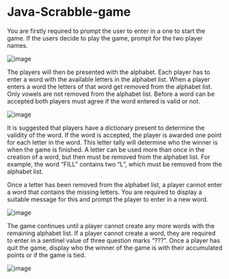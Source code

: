 # Java-Scrabble-game
You are firstly required to prompt the user to enter in a one to start the game. If the users decide
to play the game, prompt for the two player names. 

![image](https://user-images.githubusercontent.com/93540733/215362177-1d2ea7d3-1fef-4e21-9099-c197e71c0b83.png)

The players will then be presented with the alphabet. Each player has to enter a word with the
available letters in the alphabet list. When a player enters a word the letters of that word get
removed from the alphabet list. Only vowels are not removed from the alphabet list. Before a
word can be accepted both players must agree if the word entered is valid or not. 

![image](https://user-images.githubusercontent.com/93540733/215362239-9b69ae94-e0bb-4883-bfa9-3ab086953e60.png)

It is suggested that players have a dictionary present to determine the validity of the word. If the
word is accepted, the player is awarded one point for each letter in the word. This letter tally will 
determine who the winner is when the game is finished. A letter can be used more than once in
the creation of a word, but then must be removed from the alphabet list. For example, the word
“FILL” contains two “L”, which must be removed from the alphabet list.

Once a letter has been removed from the alphabet list, a player cannot enter a word that contains
the missing letters. You are required to display a suitable message for this and prompt the player
to enter in a new word.

![image](https://user-images.githubusercontent.com/93540733/215362325-6265c8d0-7235-4bdc-becd-8b3cdc62c7fe.png)

The game continues until a player cannot create any more words with the remaining alphabet list.
If a player cannot create a word, they are required to enter in a sentinel value of three question
marks “???”. Once a player has quit the game, display who the winner of the game is with their
accumulated points or if the game is tied.

![image](https://user-images.githubusercontent.com/93540733/215362372-6cb93d6f-6389-41b6-866a-5ece1715bea3.png)
